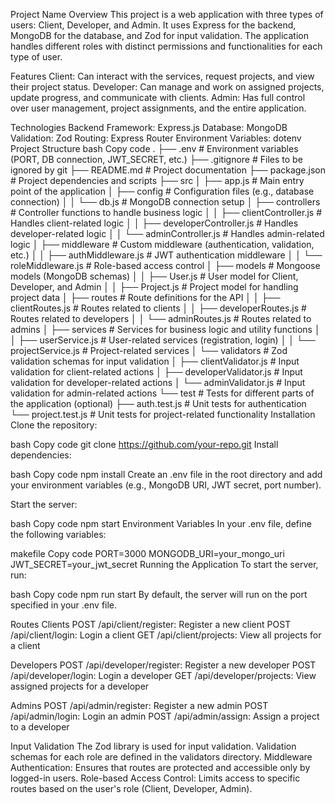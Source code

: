 Project Name
Overview
This project is a web application with three types of users: Client, Developer, and Admin. It uses Express for the backend, MongoDB for the database, and Zod for input validation. The application handles different roles with distinct permissions and functionalities for each type of user.

Features
Client: Can interact with the services, request projects, and view their project status.
Developer: Can manage and work on assigned projects, update progress, and communicate with clients.
Admin: Has full control over user management, project assignments, and the entire application.


Technologies
Backend Framework: Express.js
Database: MongoDB
Validation: Zod
Routing: Express Router
Environment Variables: dotenv
Project Structure
bash
Copy code
.
├── .env                         # Environment variables (PORT, DB connection, JWT_SECRET, etc.)
├── .gitignore                   # Files to be ignored by git
├── README.md                    # Project documentation
├── package.json                 # Project dependencies and scripts
├── src
│   ├── app.js                   # Main entry point of the application
│   ├── config                   # Configuration files (e.g., database connection)
│   │   └── db.js                # MongoDB connection setup
│   ├── controllers              # Controller functions to handle business logic
│   │   ├── clientController.js  # Handles client-related logic
│   │   ├── developerController.js # Handles developer-related logic
│   │   └── adminController.js   # Handles admin-related logic
│   ├── middleware               # Custom middleware (authentication, validation, etc.)
│   │   ├── authMiddleware.js    # JWT authentication middleware
│   │   └── roleMiddleware.js    # Role-based access control
│   ├── models                   # Mongoose models (MongoDB schemas)
│   │   ├── User.js              # User model for Client, Developer, and Admin
│   │   ├── Project.js           # Project model for handling project data
│   ├── routes                   # Route definitions for the API
│   │   ├── clientRoutes.js      # Routes related to clients
│   │   ├── developerRoutes.js   # Routes related to developers
│   │   └── adminRoutes.js       # Routes related to admins
│   ├── services                 # Services for business logic and utility functions
│   │   ├── userService.js       # User-related services (registration, login)
│   │   └── projectService.js    # Project-related services
│   └── validators               # Zod validation schemas for input validation
│       ├── clientValidator.js   # Input validation for client-related actions
│       ├── developerValidator.js # Input validation for developer-related actions
│       └── adminValidator.js    # Input validation for admin-related actions
└── test                         # Tests for different parts of the application (optional)
    ├── auth.test.js             # Unit tests for authentication
    └── project.test.js          # Unit tests for project-related functionality
Installation
Clone the repository:

bash
Copy code
git clone https://github.com/your-repo.git
Install dependencies:

bash
Copy code
npm install
Create an .env file in the root directory and add your environment variables (e.g., MongoDB URI, JWT secret, port number).

Start the server:

bash
Copy code
npm start
Environment Variables
In your .env file, define the following variables:

makefile
Copy code
PORT=3000
MONGODB_URI=your_mongo_uri
JWT_SECRET=your_jwt_secret
Running the Application
To start the server, run:

bash
Copy code
npm run start
By default, the server will run on the port specified in your .env file.

Routes
Clients
POST /api/client/register: Register a new client
POST /api/client/login: Login a client
GET /api/client/projects: View all projects for a client


Developers
POST /api/developer/register: Register a new developer
POST /api/developer/login: Login a developer
GET /api/developer/projects: View assigned projects for a developer



Admins
POST /api/admin/register: Register a new admin
POST /api/admin/login: Login an admin
POST /api/admin/assign: Assign a project to a developer



Input Validation
The Zod library is used for input validation.
Validation schemas for each role are defined in the validators directory.
Middleware
Authentication: Ensures that routes are protected and accessible only by logged-in users.
Role-based Access Control: Limits access to specific routes based on the user's role (Client, Developer, Admin).